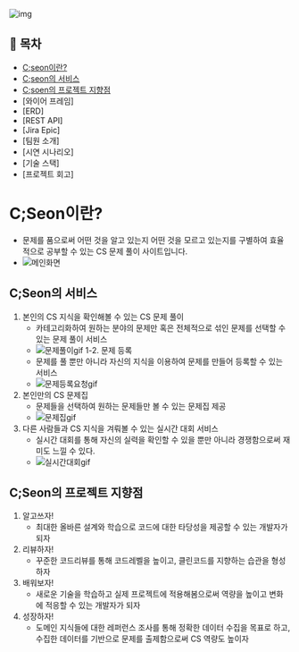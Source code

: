 ![img](../front/public/favicon.ico)


## :scroll: 목차

- [C;seon이란?](#C;seon이란?)
- [C;seon의 서비스](#C;seon의-서비스)
- [C;soen의 프로젝트 지향점](#C;seon의-프로젝트-지향점)
- [와이어 프레임]
- [ERD]
- [REST API]
- [Jira Epic]
- [팀원 소개]
- [시연 시나리오]
- [기술 스택]
- [프로젝트 회고]

# C;Seon이란?
- 문제를 품으로써 어떤 것을 알고 있는지 어떤 것을 모르고 있는지를 구별하여 효율적으로 공부할 수 있는 CS 문제 풀이 사이트입니다.
- ![메인화면](../image/메인화면.png)
## C;Seon의 서비스
1. 본인의 CS 지식을 확인해볼 수 있는 CS 문제 풀이
    - 카테고리화하여 원하는 분야의 문제만 혹은 전체적으로 섞인 문제를 선택할 수 있는 문제 풀이 서비스
    - ![문제풀이gif]()
1-2. 문제 등록
    - 문제를 풀 뿐만 아니라 자신의 지식을 이용하여 문제를 만들어 등록할 수 있는 서비스
    - ![문제등록요청gif]()
2. 본인만의 CS 문제집
    - 문제들을 선택하여 원하는 문제들만 볼 수 있는 문제집 제공
    - ![문제집gif]()
3. 다른 사람들과 CS 지식을 겨뤄볼 수 있는 실시간 대회 서비스
    - 실시간 대회를 통해 자신의 실력을 확인할 수 있을 뿐만 아니라 경쟁함으로써 재미도 느낄 수 있다.
    - ![실시간대회gif]()
## C;Seon의 프로젝트 지향점
1. 알고쓰자!
    - 최대한 올바른 설계와 학습으로 코드에 대한 타당성을 제공할 수 있는 개발자가 되자
2. 리뷰하자!
    - 꾸준한 코드리뷰를 통해 코드레벨을 높이고, 클린코드를 지향하는 습관을 형성하자
3. 배워보자!
    - 새로운 기술을 학습하고 실제 프로젝트에 적용해봄으로써 역량을 높이고 변화에 적응할 수 있는 개발자가 되자
4. 성장하자!
    - 도메인 지식들에 대한 레퍼런스 조사를 통해 정확한 데이터 수집을 목표로 하고, 수집한 데이터를 기반으로 문제를 출제함으로써 CS 역량도 높이자


